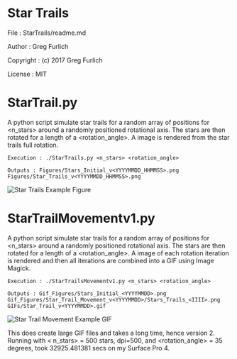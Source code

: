 # Star Trails

File : StarTrails/readme.md

Author : Greg Furlich

Copyright : (c) 2017 Greg Furlich

License : MIT

# StarTrail.py

A python script simulate star trails for a random array of positions for <n_stars> around a randomly positioned rotational axis. The stars are then rotated for a length of a <rotation_angle>. A image is rendered from the star trails full rotation.

	Execution : ./StarTrails.py <n_stars> <rotation_angle>

	Outputs : Figures/Stars_Initial_v<YYYYMMDD_HHMMSS>.png
	Figures/Star_Trails_v<YYYYMMDD_HHMMSS>.png

![Star Trails Example Figure](https://github.com/gfurlich/StarTrails/blob/master/Figures/Star_Trails_example.png)

 # StarTrailMovementv1.py

A python script simulate star trails for a random array of positions for <n_stars> around a randomly positioned rotational axis. The stars are then rotated for a length of a <rotation_angle>. A image of each rotation iteration is rendered and then all iterations are combined into a GIF using Image Magick.

	Execution : ./StarTrailsMovementv1.py <n_stars> <rotation_angle>

	Outputs : Gif_Figures/Stars_Initial_<YYYYMMDD>.png
	Gif_Figures/Star_Trail_Movement_v<YYYYMMDD>/Stars_Trails_<IIII>.png
	GIFs/Star_Trail_v<YYYYMMDD>.gif

![Star Trail Movement Example GIF](https://github.com/gfurlich/StarTrails/blob/master/GIFs/Star_Trail_Movement_example.gif)

This does create large GIF files and takes a long time, hence version 2. Running with < n_stars> = 500 stars, dpi=500, and <rotation_angle> = 35 degrees, took 32925.481381 secs on my Surface Pro 4.
